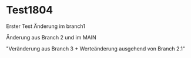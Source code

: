 # Test1804

Erster Test
Änderung im branch1


Änderung aus Branch 2 und im MAIN

"Veränderung aus Branch 3 + Werteänderung ausgehend von Branch 2.1"

